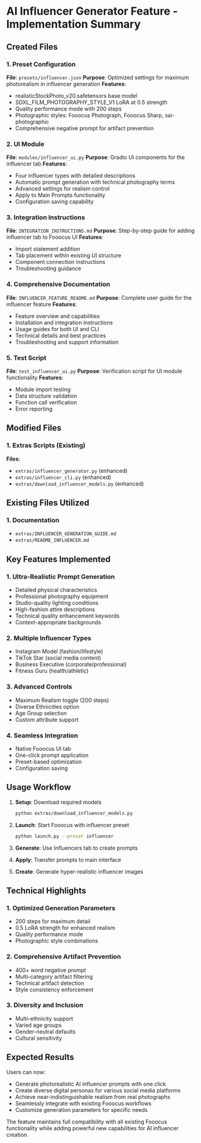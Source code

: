 # AI Influencer Generator Feature - Implementation Summary

## Created Files

### 1. Preset Configuration
**File**: `presets/influencer.json`
**Purpose**: Optimized settings for maximum photorealism in influencer generation
**Features**:
- realisticStockPhoto_v20.safetensors base model
- SDXL_FILM_PHOTOGRAPHY_STYLE_V1 LoRA at 0.5 strength
- Quality performance mode with 200 steps
- Photographic styles: Fooocus Photograph, Fooocus Sharp, sai-photographic
- Comprehensive negative prompt for artifact prevention

### 2. UI Module
**File**: `modules/influencer_ui.py`
**Purpose**: Gradio UI components for the influencer tab
**Features**:
- Four influencer types with detailed descriptions
- Automatic prompt generation with technical photography terms
- Advanced settings for realism control
- Apply to Main Prompts functionality
- Configuration saving capability

### 3. Integration Instructions
**File**: `INTEGRATION_INSTRUCTIONS.md`
**Purpose**: Step-by-step guide for adding influencer tab to Fooocus UI
**Features**:
- Import statement addition
- Tab placement within existing UI structure
- Component connection instructions
- Troubleshooting guidance

### 4. Comprehensive Documentation
**File**: `INFLUENCER_FEATURE_README.md`
**Purpose**: Complete user guide for the influencer feature
**Features**:
- Feature overview and capabilities
- Installation and integration instructions
- Usage guides for both UI and CLI
- Technical details and best practices
- Troubleshooting and support information

### 5. Test Script
**File**: `test_influencer_ui.py`
**Purpose**: Verification script for UI module functionality
**Features**:
- Module import testing
- Data structure validation
- Function call verification
- Error reporting

## Modified Files

### 1. Extras Scripts (Existing)
**Files**: 
- `extras/influencer_generator.py` (enhanced)
- `extras/influencer_cli.py` (enhanced)
- `extras/download_influencer_models.py` (enhanced)

## Existing Files Utilized

### 1. Documentation
- `extras/INFLUENCER_GENERATION_GUIDE.md`
- `extras/README_INFLUENCER.md`

## Key Features Implemented

### 1. Ultra-Realistic Prompt Generation
- Detailed physical characteristics
- Professional photography equipment
- Studio-quality lighting conditions
- High-fashion attire descriptions
- Technical quality enhancement keywords
- Context-appropriate backgrounds

### 2. Multiple Influencer Types
- Instagram Model (fashion/lifestyle)
- TikTok Star (social media content)
- Business Executive (corporate/professional)
- Fitness Guru (health/athletic)

### 3. Advanced Controls
- Maximum Realism toggle (200 steps)
- Diverse Ethnicities option
- Age Group selection
- Custom attribute support

### 4. Seamless Integration
- Native Fooocus UI tab
- One-click prompt application
- Preset-based optimization
- Configuration saving

## Usage Workflow

1. **Setup**: Download required models
   ```bash
   python extras/download_influencer_models.py
   ```

2. **Launch**: Start Fooocus with influencer preset
   ```bash
   python launch.py --preset influencer
   ```

3. **Generate**: Use Influencers tab to create prompts

4. **Apply**: Transfer prompts to main interface

5. **Create**: Generate hyper-realistic influencer images

## Technical Highlights

### 1. Optimized Generation Parameters
- 200 steps for maximum detail
- 0.5 LoRA strength for enhanced realism
- Quality performance mode
- Photographic style combinations

### 2. Comprehensive Artifact Prevention
- 400+ word negative prompt
- Multi-category artifact filtering
- Technical artifact detection
- Style consistency enforcement

### 3. Diversity and Inclusion
- Multi-ethnicity support
- Varied age groups
- Gender-neutral defaults
- Cultural sensitivity

## Expected Results

Users can now:
- Generate photorealistic AI influencer prompts with one click
- Create diverse digital personas for various social media platforms
- Achieve near-indistinguishable realism from real photographs
- Seamlessly integrate with existing Fooocus workflows
- Customize generation parameters for specific needs

The feature maintains full compatibility with all existing Fooocus functionality while adding powerful new capabilities for AI influencer creation.